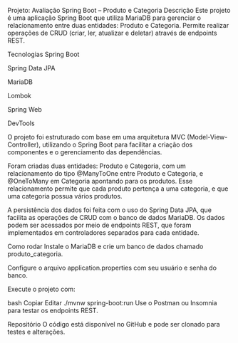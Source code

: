 Projeto: Avaliação Spring Boot – Produto e Categoria
Descrição
Este projeto é uma aplicação Spring Boot que utiliza MariaDB para gerenciar o relacionamento entre duas entidades: Produto e Categoria. Permite realizar operações de CRUD (criar, ler, atualizar e deletar) através de endpoints REST.

Tecnologias
Spring Boot

Spring Data JPA

MariaDB

Lombok

Spring Web

DevTools


O projeto foi estruturado com base em uma arquitetura MVC (Model-View-Controller), utilizando o Spring Boot para facilitar a criação dos componentes e o gerenciamento das dependências.

Foram criadas duas entidades: Produto e Categoria, com um relacionamento do tipo @ManyToOne entre Produto e Categoria, e @OneToMany em Categoria apontando para os produtos. Esse relacionamento permite que cada produto pertença a uma categoria, e que uma categoria possua vários produtos.

A persistência dos dados foi feita com o uso do Spring Data JPA, que facilita as operações de CRUD com o banco de dados MariaDB.
Os dados podem ser acessados por meio de endpoints REST, que foram implementados em controladores separados para cada entidade.

Como rodar
Instale o MariaDB e crie um banco de dados chamado produto_categoria.

Configure o arquivo application.properties com seu usuário e senha do banco.

Execute o projeto com:

bash
Copiar
Editar
./mvnw spring-boot:run
Use o Postman ou Insomnia para testar os endpoints REST.

Repositório
O código está disponível no GitHub e pode ser clonado para testes e alterações.
